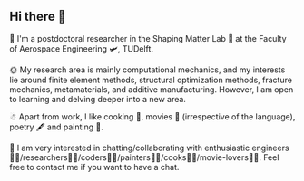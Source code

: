## Hi there 👋

💼 I'm a postdoctoral researcher in the Shaping Matter Lab 🔬 at the Faculty of Aerospace Engineering 🛩, TUDelft. 

🌞 My research area is mainly computational mechanics, and my interests lie around finite element methods, structural optimization methods, fracture mechanics, metamaterials, and additive manufacturing. However, I am open to learning and delving deeper into a new area. 

☃ Apart from work, I like cooking 🍳, movies 🎥 (irrespective of the language), poetry 🖋 and painting 🎨. 

👻 I am very interested in chatting/collaborating with enthusiastic engineers🧑‍🏭/researchers🧑‍🔬/coders👨‍💻/painters👨‍🎨/cooks🧑‍🍳/movie-lovers🕵️‍♀️.  Feel free to contact me if you want to have a chat.
